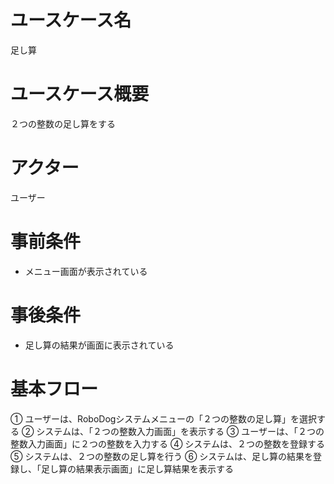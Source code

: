 # ユースケース名
足し算
# ユースケース概要
２つの整数の足し算をする
# アクター
ユーザー
# 事前条件
- メニュー画面が表示されている
# 事後条件
- 足し算の結果が画面に表示されている
# 基本フロー
➀ ユーザーは、RoboDogシステムメニューの「２つの整数の足し算」を選択する
➁ システムは、「２つの整数入力画面」を表示する
➂ ユーザーは、「２つの整数入力画面」に２つの整数を入力する
➃ システムは、２つの整数を登録する
➄ システムは、２つの整数の足し算を行う
➅ システムは、足し算の結果を登録し、「足し算の結果表示画面」に足し算結果を表示する
